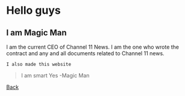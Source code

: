 # Hello guys

## I am Magic Man

I am the current CEO of Channel 11 News. I am the one who wrote the contract and any and all documents related to Channel 11 news. 

`I also made this website`

> I am smart
> Yes
-Magic Man


[Back](https://magician357.github.io/-Channel-11-News-Official/about.html)
